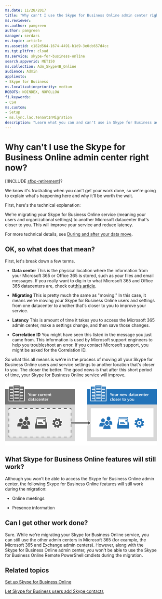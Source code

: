 ```yaml
---
ms.date: 11/28/2017
title: "Why can't I use the Skype for Business Online admin center right now?"
ms.reviewer: 
ms.author: pamgreen
author: pamgreen
manager: serdars
ms.topic: article
ms.assetid: c182d564-1674-4491-b1d9-3e0cb657d4cc
ms.tgt.pltfrm: cloud
ms.service: skype-for-business-online
search.appverid: MET150
ms.collection: Adm_Skype4B_Online
audience: Admin
appliesto:
- Skype for Business
ms.localizationpriority: medium
ROBOTS: NOINDEX, NOFOLLOW
f1.keywords:
- CSH
ms.custom:
- Setup
- ms.lync.lac.TenantInMigration
description: "Learn what you can and can't use in Skype for Business admin center, and other features when your service is being migrated to another Microsoft data center. "
---
```


# Why can't I use the Skype for Business Online admin center right now?

[!INCLUDE [sfbo-retirement](../../Hub/includes/sfbo-retirement.md)]?

We know it's frustrating when you can't get your work done, so we're going to explain what's happening here and why it'll be worth the wait. 
  
First, here's the technical explanation:
  
We're migrating your Skype for Business Online service (meaning your users and organizational settings) to another Microsoft datacenter that's closer to you. This will improve your service and reduce latency. 
  
For more technical details, see [During and after your data move]( https://go.microsoft.com/fwlink/?LinkId=526418).
  
## OK, so what does that mean?

First, let's break down a few terms.
  
- **Data center** This is the physical location where the information from your Microsoft 365 or Office 365 is stored, such as your files and email messages. If you really want to dig in to what Microsoft 365 and Office 365 datacenters are, check out[this article](https://www.microsoft.com/online/legal/v2/?docid=25).
    
- **Migrating** This is pretty much the same as "moving." In this case, it means we're moving your Skype for Business Online users and settings from one datacenter to another that's closer to you to improve your service.
    
- **Latency** This is amount of time it takes you to access the Microsoft 365 admin center, make a settings change, and then save those changes.
    
- **Correlation ID** You might have seen this listed in the message you just came from. This information is used by Microsoft support engineers to help you troubleshoot an error. If you contact Microsoft support, you might be asked for the Correlation ID.
    
So what this all means is we're in the process of moving all your Skype for Business Online users and service settings to another location that's closer to you. The closer the better. The good news is that after this short period of time, your Skype for Business Online service will improve.
  
![Service Migration in Microsoft 365 or Office 365.](../images/77502071-36fe-4833-a5ff-3b9ca7676542.png)
  
## What Skype for Business Online features will still work?

Although you won't be able to access the Skype for Business Online admin center, the following Skype for Business Online features will still work during the migration:
  
- Online meetings
    
- Presence information
    
## Can I get other work done?

Sure. While we're migrating your Skype for Business Online service, you can still use the other admin centers in Microsoft 365 (for example, the Microsoft 365 and Exchange admin centers). However, along with the Skype for Business Online admin center, you won't be able to use the Skype for Business Online Remote PowerShell cmdlets during the migration. 
  
## Related topics
[Set up Skype for Business Online](set-up-skype-for-business-online.md)

[Let Skype for Business users add Skype contacts](let-skype-for-business-users-add-skype-contacts.md)

  
 

